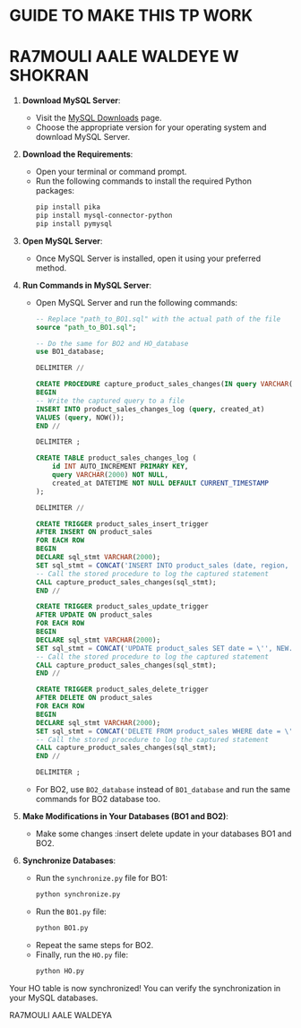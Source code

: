 # GUIDE TO MAKE THIS TP WORK
# RA7MOULI AALE WALDEYE W SHOKRAN 
1. **Download MySQL Server**: 
    - Visit the [MySQL Downloads](https://dev.mysql.com/downloads/mysql/) page.
    - Choose the appropriate version for your operating system and download MySQL Server.

2. **Download the Requirements**: 
    - Open your terminal or command prompt.
    - Run the following commands to install the required Python packages:
        ```bash
        pip install pika
        pip install mysql-connector-python
        pip install pymysql
        ```

3. **Open MySQL Server**: 
    - Once MySQL Server is installed, open it using your preferred method.

4. **Run Commands in MySQL Server**:
    - Open MySQL Server and run the following commands:
        ```sql
        -- Replace "path_to_BO1.sql" with the actual path of the file
        source "path_to_BO1.sql";
        
        -- Do the same for BO2 and HO_database
        use BO1_database;
        
        DELIMITER //

        CREATE PROCEDURE capture_product_sales_changes(IN query VARCHAR(2000))
        BEGIN
        -- Write the captured query to a file
        INSERT INTO product_sales_changes_log (query, created_at)
        VALUES (query, NOW());
        END //

        DELIMITER ;

        CREATE TABLE product_sales_changes_log (
            id INT AUTO_INCREMENT PRIMARY KEY,
            query VARCHAR(2000) NOT NULL,
            created_at DATETIME NOT NULL DEFAULT CURRENT_TIMESTAMP
        );

        DELIMITER //

        CREATE TRIGGER product_sales_insert_trigger
        AFTER INSERT ON product_sales
        FOR EACH ROW
        BEGIN
        DECLARE sql_stmt VARCHAR(2000);
        SET sql_stmt = CONCAT('INSERT INTO product_sales (date, region, product, qty, cost, amount, tax, total) VALUES (\'', NEW.date, '\', \'', NEW.region, '\', \'', NEW.product, '\', ', NEW.qty, ', ', NEW.cost, ', ', NEW.amount, ', ', NEW.tax, ', ', NEW.total, ');');
        -- Call the stored procedure to log the captured statement
        CALL capture_product_sales_changes(sql_stmt);
        END //

        CREATE TRIGGER product_sales_update_trigger
        AFTER UPDATE ON product_sales
        FOR EACH ROW
        BEGIN
        DECLARE sql_stmt VARCHAR(2000);
        SET sql_stmt = CONCAT('UPDATE product_sales SET date = \'', NEW.date, '\', region = \'', NEW.region, '\', product = \'', NEW.product, '\', qty = ', NEW.qty, ', cost = ', NEW.cost, ', amount = ', NEW.amount, ', tax = ', NEW.tax, ', total = ', NEW.total, ' WHERE date = \'', OLD.date, '\' AND region = \'', OLD.region, '\' AND product = \'', OLD.product, '\';');
        -- Call the stored procedure to log the captured statement
        CALL capture_product_sales_changes(sql_stmt);
        END //

        CREATE TRIGGER product_sales_delete_trigger
        AFTER DELETE ON product_sales
        FOR EACH ROW
        BEGIN
        DECLARE sql_stmt VARCHAR(2000);
        SET sql_stmt = CONCAT('DELETE FROM product_sales WHERE date = \'', OLD.date, '\' AND region = \'', OLD.region, '\' AND product = \'', OLD.product, '\';');
        -- Call the stored procedure to log the captured statement
        CALL capture_product_sales_changes(sql_stmt);
        END //

        DELIMITER ;
        ```
    - For BO2, use `BO2_database` instead of `BO1_database` and run the same commands for BO2 database too.

5. **Make Modifications in Your Databases (BO1 and BO2)**: 
    - Make some changes :insert delete update in your databases BO1 and BO2.

6. **Synchronize Databases**:
    - Run the `synchronize.py` file for BO1:
        ```bash
        python synchronize.py
        ```
    - Run the `BO1.py` file:
        ```bash
        python BO1.py
        ```
    - Repeat the same steps for BO2.
    - Finally, run the `HO.py` file:
        ```bash
        python HO.py
        ```

Your HO table is now synchronized! You can verify the synchronization in your MySQL databases. 

RA7MOULI AALE WALDEYA 
